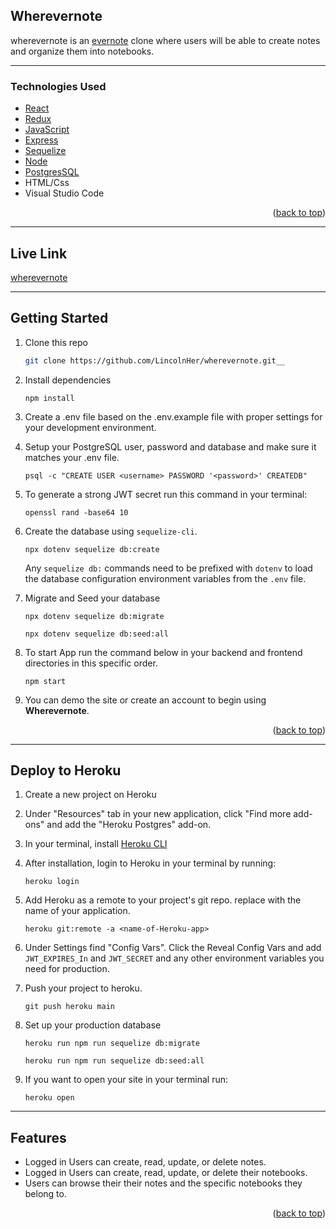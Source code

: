 ## Wherevernote

wherevernote is an [evernote](https://evernote.com/) clone where users will be able to create notes and organize them into notebooks.

---

### Technologies Used
  * [React](https://reactjs.org/)
  * [Redux](https://redux.js.org/)
  * [JavaScript](https://www.javascript.com/)
  * [Express](https://expressjs.com/)
  * [Sequelize](https://sequelize.org/)
  * [Node](https://nodejs.org/en/docs/)
  * [PostgresSQL](https://www.postgresql.org/)
  * HTML/Css
  * Visual Studio Code

<p align="right">(<a href="#top">back to top</a>)</p>

---

## Live Link

   [wherevernote](https://wherevernote.onrender.com/)

---

## Getting Started

1. Clone this repo

   ```bash
   git clone https://github.com/LincolnHer/wherevernote.git__
   ```
2. Install dependencies

   ```
   npm install
   ```
3. Create a .env file based on the .env.example file with proper settings for your development environment.
4. Setup your PostgreSQL user, password and database and make sure it matches your .env file.
   ```
   psql -c "CREATE USER <username> PASSWORD '<password>' CREATEDB"
   ```
5. To generate a strong JWT secret run this command in your terminal:

   ```
   openssl rand -base64 10
   ```
6. Create the database using `sequelize-cli`.
   ```
   npx dotenv sequelize db:create
   ```
   Any `sequelize db:` commands need to be prefixed with `dotenv` to load the database configuration environment variables from the `.env`
   file.



7. Migrate and Seed your database
   ```
   npx dotenv sequelize db:migrate
   ```
   ```
   npx dotenv sequelize db:seed:all
   ```

8. To start App run the command below in your backend and frontend directories in this specific order.

   ```
   npm start
   ```

9. You can demo the site or create an account to begin using **Wherevernote**.

<p align="right">(<a href="#top">back to top</a>)</p>

---

## Deploy to Heroku

1. Create a new project on Heroku
2. Under "Resources" tab in your new application, click "Find more add-ons" and add the "Heroku Postgres" add-on.
3. In your terminal, install [Heroku CLI](https://devcenter.heroku.com/articles/heroku-cli)
4. After installation, login to Heroku in your terminal by running:
   ```
   heroku login
   ```
5. Add Heroku as a remote to your project's git repo. replace <name-of-Heroku-app> with the name of your application.

   ```
   heroku git:remote -a <name-of-Heroku-app>
   ```
6. Under Settings find "Config Vars". Click the Reveal Config Vars and add `JWT_EXPIRES_In` and `JWT_SECRET` and any other environment variables you need for production.

7. Push your project to heroku.
   ```
   git push heroku main
   ```

8. Set up your production database
   ```
   heroku run npm run sequelize db:migrate
   ```
   ```
   heroku run npm run sequelize db:seed:all
   ```

9. If you want to open your site in your terminal run:
   ```
   heroku open
   ```

---

## Features
   *  Logged in Users can create, read, update, or delete notes.
   *  Logged in Users can create, read, update, or delete their notebooks.
   *  Users can browse their their notes and the specific notebooks they belong to.

<p align="right">(<a href="#top">back to top</a>)</p>
